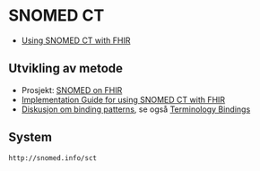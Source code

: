 # SNOMED CT

* [Using SNOMED CT with FHIR](https://www.hl7.org/fhir/snomedct.html)

## Utvikling av metode

* Prosjekt: [SNOMED on FHIR](https://confluence.ihtsdotools.org/display/FHIR/SNOMED+on+FHIR)
* [Implementation Guide for using SNOMED CT with FHIR](https://confluence.ihtsdotools.org/display/FHIR/Implementation+Guide+for+using+SNOMED+CT+with+FHIR)
* [Diskusjon om binding patterns](https://confluence.ihtsdotools.org/display/FHIR/Binding+patterns), se også [Terminology Bindings](https://confluence.ihtsdotools.org/display/FHIR/Terminology+Binding)


## System

```
http://snomed.info/sct
```
